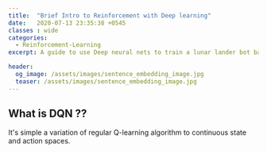 ```yaml
---
title:  "Brief Intro to Reinforcement with Deep learning"
date:   2020-07-13 23:35:38 +0545
classes : wide
categories:
  - Reinforcement-Learning
excerpt: A guide to use Deep neural nets to train a lunar lander bot based on visual information

header:
  og_image: /assets/images/sentence_embedding_image.jpg
  teaser: /assets/images/sentence_embedding_image.jpg
---
```



## What is DQN ??

It's simple a variation of regular   Q-learning algorithm to continuous state and action spaces.
